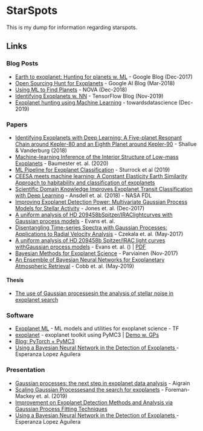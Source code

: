 # StarSpots

This is my dump for information regarding starspots.


## Links


### Blog Posts

* [Earth to exoplanet: Hunting for planets w. ML](https://www.blog.google/technology/ai/hunting-planets-machine-learning/) - Google Blog (Dec-2017)
* [Open Sourcing Hunt for Exoplanets](https://ai.googleblog.com/2018/03/open-sourcing-hunt-for-exoplanets.html) - Google AI Blog (Mar-2018)
* [Using ML to Find Planets](https://aasnova.org/2018/12/07/using-machine-learning-to-find-planets/) - NOVA (Dec-2018)
* [Identifying Exoplanets w. NN](https://blog.tensorflow.org/2019/11/identifying-exoplanets-with-neural.html) - TensorFlow Blog (Nov-2019)
* [Exoplanet hunting using Machine Learning](https://towardsdatascience.com/exoplanet-hunting-using-machine-learning-d615958e1787) - towardsdatascience (Dec-2019)

### Papers

* [Identifying Exoplanets with Deep Learning: A Five-planet Resonant Chain around Kepler-80 and an Eighth Planet around Kepler-90](https://research.google/pubs/pub46789/) - Shallue & Vanderburg (2018)
* [Machine-learning Inference of the Interior Structure of Low-mass Exoplanets](https://iopscience.iop.org/article/10.3847/1538-4357/ab5d32/pdf) - Baumester et. al. (2020)
* [ML Pipeline for Exoplanet Classification](https://scholar.smu.edu/cgi/viewcontent.cgi?article=1070&context=datasciencereview) - Sturrock et al (2019)
* [CEESA meets machine learning: A Constant Elasticity Earth Similarity Approach to habitability and classification of exoplanets](https://www.sciencedirect.com/science/article/pii/S2213133719300319)
* [Scientific Domain Knowledge Improves Exoplanet Transit Classification with Deep Learning](https://iopscience.iop.org/article/10.3847/2041-8213/aaf23b) - Ansdell et. al. (2018) - NASA FDL
* [Improving Exoplanet Detection Power: Multivariate Gaussian Process Models for Stellar Activity](https://arxiv.org/abs/1711.01318) - Jones et. al. (Dec-2017)
* [A uniform analysis of HD 209458bSpitzer/IRAClightcurves with Gaussian process models](https://arxiv.org/pdf/1504.05942.pdf) - Evans et. al.
* [Disentangling Time-series Spectra with Gaussian Processes: Applications to Radial Velocity Analysis](https://iopscience.iop.org/article/10.3847/1538-4357/aa6aab) - Czekala et. al. (May-2017)
* [A uniform analysis of HD 209458b Spitzer/IRAC light curves withGaussian process models](https://pureadmin.qub.ac.uk/ws/portalfiles/portal/62019890/hd.pdf) - Evans et. al. () | [PDF](https://arxiv.org/pdf/1504.05942.pdf)
* [Bayesian Methods for Exoplanet Science](https://arxiv.org/pdf/1711.03329.pdf) - Parviainen (Nov-2017)
* [An Ensemble of Bayesian Neural Networks for Exoplanetary Atmospheric Retrieval](https://arxiv.org/pdf/1905.10659.pdf) - Cobb et. al. (May-2019)

#### Thesis

* [The use of Gaussian processesin the analysis of stellar noise in exoplanet search](https://pdfs.semanticscholar.org/0f90/f1e2be0da35cde234cad44791442e8ad6b52.pdf)

### Software

* [Exoplanet ML](https://github.com/google-research/exoplanet-ml) - ML models and utilities for exoplanet science - TF
* [exoplanet](https://github.com/exoplanet-dev/exoplanet) - exoplanet toolkit using PyMC3 | [Demo w. GPs](https://docs.exoplanet.codes/en/stable/tutorials/gp/)
* [Blog: PyTorch + PyMC3](https://dfm.io/posts/pymc-pytorch/)
* [Using a Bayesian Neural Network in the Detection of Exoplanets ](https://www.slideshare.net/SessionsEvents/esperanza-lopez-aguilera-using-a-bayesian-neural-network-in-the-detection-of-exoplanets) - Esperanza Lopez Aguilera

### Presentation

* [Gaussian processes: the next step in exoplanet data analysis](https://www.robots.ox.ac.uk/~mosb/public/pdf/2053/algrain_suzanne.pdf) - Aigrain
* [Scaling Gaussian Processesand the search for exoplanets](https://indico.cern.ch/event/395374/contributions/939881/attachments/1185277/1718468/dfm-dslhc-cern_new.pdf) - Foreman-Mackey et. al. (2019)
* [Improvement on Exoplanet Detection Methods and Analysis via Gaussian Process Fitting Techniques](https://nexsci.caltech.edu/conferences/2017/exsocal/BrycePresentationExoSoCal-2.pdf)
* [Using a Bayesian Neural Network in the Detection of Exoplanets ](https://www.slideshare.net/SessionsEvents/esperanza-lopez-aguilera-using-a-bayesian-neural-network-in-the-detection-of-exoplanets) - Esperanza Lopez Aguilera